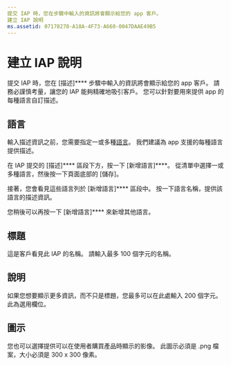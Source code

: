 ```yaml
---
提交 IAP 時，您在步驟中輸入的資訊將會顯示給您的 app 客戶。
建立 IAP 說明
ms.assetid: 07178278-A18A-4F73-A660-0047DAAE49B5
---
```


# 建立 IAP 說明


提交 IAP 時，您在 [描述]**** 步驟中輸入的資訊將會顯示給您的 app 客戶。 請務必謹慎考量，讓您的 IAP 能夠精確地吸引客戶。 您可以針對要用來提供 app 的每種語言自訂描述。

## 語言


輸入描述資訊之前，您需要指定一或多種[語言](supported-languages.md)。 我們建議為 app 支援的每種語言提供描述。

在 IAP 提交的 [描述]**** 區段下方，按一下 [新增語言]****。 從清單中選擇一或多種語言，然後按一下頁面底部的 [儲存]。

接著，您會看見這些語言列於 [新增語言]**** 區段中。 按一下語言名稱，提供該語言的描述資訊。

您稍後可以再按一下 [新增語言]**** 來新增其他語言。

## 標題


這是客戶看見此 IAP 的名稱。 請輸入最多 100 個字元的名稱。

## 說明


如果您想要顯示更多資訊，而不只是標題，您最多可以在此處輸入 200 個字元。 此為選用欄位。

## 圖示


您也可以選擇提供可以在使用者購買產品時顯示的影像。 此圖示必須是 .png 檔案，大小必須是 300 x 300 像素。

 

 






<!--HONumber=Mar16_HO1-->



